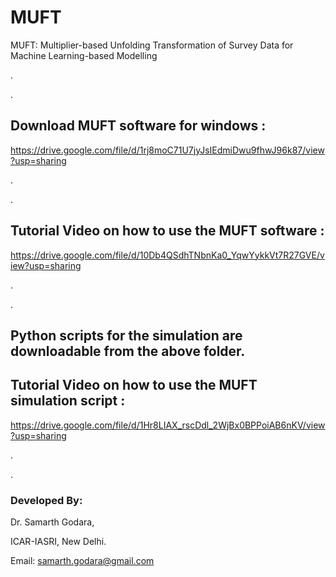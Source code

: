 # MUFT

MUFT: Multiplier-based Unfolding Transformation of Survey Data for Machine Learning-based Modelling

.

.

## Download MUFT software for windows :

https://drive.google.com/file/d/1rj8moC71U7jyJsIEdmiDwu9fhwJ96k87/view?usp=sharing 

.

.

## Tutorial Video on how to use the MUFT software :

https://drive.google.com/file/d/10Db4QSdhTNbnKa0_YqwYykkVt7R27GVE/view?usp=sharing

.

.

## Python scripts for the simulation are downloadable from the above folder.

## Tutorial Video on how to use the MUFT simulation script :

https://drive.google.com/file/d/1Hr8LIAX_rscDdl_2WjBx0BPPoiAB6nKV/view?usp=sharing

.

.

### Developed By:
Dr. Samarth Godara,

ICAR-IASRI, New Delhi.

Email: samarth.godara@gmail.com
